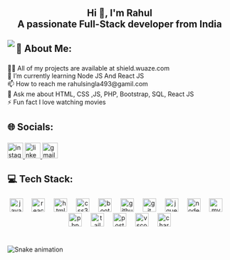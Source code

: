 

<h2 align="center">Hi 👋, I'm Rahul<br>A passionate Full-Stack developer from India</h2>

###


<img align="left" src="https://visitor-badge.laobi.icu/badge?page_id=Rahulsingla11.Rahulsingla11&left_text=Profile%20view%20"  />

###

<h2 align="left">💫 About Me:</h2>

###

<p align="left">👨‍💻 All of my projects are available at shield.wuaze.com<br>🌱 I’m currently learning Node JS And React JS<br>📫 How to reach me rahulsingla493@gamil.com<br>💬 Ask me about HTML, CSS ,JS, PHP, Bootstrap, SQL, React JS<br>⚡ Fun fact I love watching movies</p>



###

<h2 align="left">🌐 Socials:</h2>

###

<div align="left">
  <a href="https://www.instagram.com/rahul_singla_108/" target="_blank">
    <img src="https://img.shields.io/static/v1?message=Instagram&logo=instagram&label=&color=E4405F&logoColor=white&labelColor=&style=for-the-badge" height="35" alt="instagram logo"  />
  </a>
  <a href="https://www.linkedin.com/in/rahul-singla-922a23293/" target="_blank">
    <img src="https://img.shields.io/static/v1?message=LinkedIn&logo=linkedin&label=&color=0077B5&logoColor=white&labelColor=&style=for-the-badge" height="35" alt="linkedin logo"  />
  </a>
  <a href="rahulsingla493@gmail.com" target="_blank">
    <img src="https://img.shields.io/static/v1?message=Gmail&logo=gmail&label=&color=D14836&logoColor=white&labelColor=&style=for-the-badge" height="35" alt="gmail logo"  />
  </a>
</div>

###

<h2 align="left">💻 Tech Stack:</h2>

###

<div align="center">
  <img src="https://skillicons.dev/icons?i=js" height="30" alt="javascript logo"  />
  <img width="12" />
  <img src="https://skillicons.dev/icons?i=react" height="30" alt="react logo"  />
  <img width="12" />
  <img src="https://skillicons.dev/icons?i=html" height="30" alt="html5 logo"  />
  <img width="12" />
  <img src="https://skillicons.dev/icons?i=css" height="30" alt="css3 logo"  />
  <img width="12" />
  <img src="https://skillicons.dev/icons?i=bootstrap" height="30" alt="bootstrap logo"  />
  <img width="12" />
  <img src="https://skillicons.dev/icons?i=github" height="30" alt="github logo"  />
  <img width="12" />
  <img src="https://skillicons.dev/icons?i=git" height="30" alt="git logo"  />
  <img width="12" />
  <img src="https://skillicons.dev/icons?i=jquery" height="30" alt="jquery logo"  />
  <img width="12" />
  <img src="https://skillicons.dev/icons?i=nodejs" height="30" alt="nodejs logo"  />
  <img width="12" />
  <img src="https://cdn.simpleicons.org/mysql/4479A1" height="30" alt="mysql logo"  />
  <img width="12" />
  <img src="https://skillicons.dev/icons?i=php" height="30" alt="php logo"  />
  <img width="12" />
  <img src="https://skillicons.dev/icons?i=tailwind" height="30" alt="tailwindcss logo"  />
  <img width="12" />
  <img src="https://skillicons.dev/icons?i=postman" height="30" alt="postman logo"  />
  <img width="12" />
  <img src="https://skillicons.dev/icons?i=vscode" height="30" alt="vscode logo"  />
  <img width="12" />
  <img src="https://www.chartjs.org/media/logo-title.svg" alt="chartjs"  height="30"/> 

</div>

###


<img align="right" height="0" src="https://avatars.githubusercontent.com/u/146106995?v=4"  />

###

<br clear="both">

<img src="https://raw.githubusercontent.com/Rahulsingla11/Rahulsingla11/output/snake.svg" alt="Snake animation" />

###
